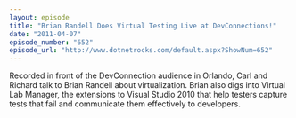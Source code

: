 ```yaml
---
layout: episode
title: "Brian Randell Does Virtual Testing Live at DevConnections!"
date: "2011-04-07"
episode_number: "652"
episode_url: "http://www.dotnetrocks.com/default.aspx?ShowNum=652"
---
```


Recorded in front of the DevConnection audience in Orlando, Carl and Richard talk to Brian Randell about virtualization. Brian also digs into Virtual Lab Manager, the extensions to Visual Studio 2010 that help testers capture tests that fail and communicate them effectively to developers. 
